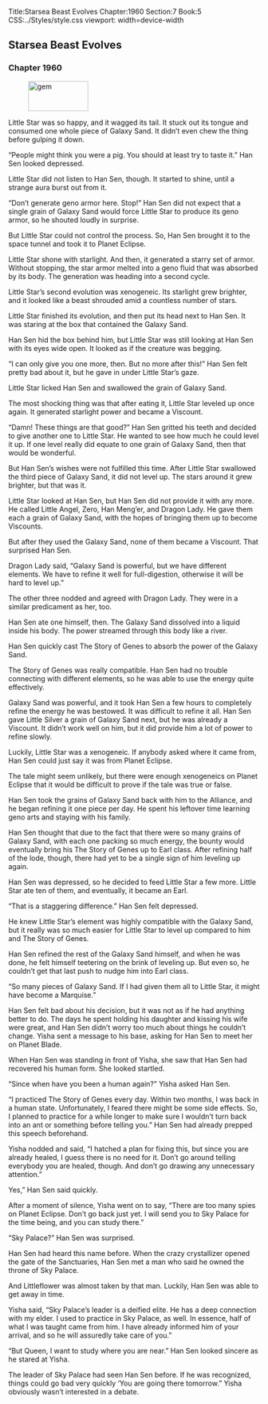 Title:Starsea Beast Evolves 
Chapter:1960 
Section:7 
Book:5 
CSS:../Styles/style.css 
viewport: width=device-width
  
## Starsea Beast Evolves
### Chapter 1960
  
<figure>
	<img src="../Images/gem.gif" alt="gem" id="gem" width="120" height="60" />
</figure>
  

  
Little Star was so happy, and it wagged its tail. It stuck out its tongue and consumed one whole piece of Galaxy Sand. It didn’t even chew the thing before gulping it down.

“People might think you were a pig. You should at least try to taste it.” Han Sen looked depressed.

Little Star did not listen to Han Sen, though. It started to shine, until a strange aura burst out from it.

“Don’t generate geno armor here. Stop!” Han Sen did not expect that a single grain of Galaxy Sand would force Little Star to produce its geno armor, so he shouted loudly in surprise.

But Little Star could not control the process. So, Han Sen brought it to the space tunnel and took it to Planet Eclipse.

Little Star shone with starlight. And then, it generated a starry set of armor. Without stopping, the star armor melted into a geno fluid that was absorbed by its body. The generation was heading into a second cycle.

Little Star’s second evolution was xenogeneic. Its starlight grew brighter, and it looked like a beast shrouded amid a countless number of stars.

Little Star finished its evolution, and then put its head next to Han Sen. It was staring at the box that contained the Galaxy Sand.

Han Sen hid the box behind him, but Little Star was still looking at Han Sen with its eyes wide open. It looked as if the creature was begging.

“I can only give you one more, then. But no more after this!” Han Sen felt pretty bad about it, but he gave in under Little Star’s gaze.

Little Star licked Han Sen and swallowed the grain of Galaxy Sand.

The most shocking thing was that after eating it, Little Star leveled up once again. It generated starlight power and became a Viscount.

“Damn! These things are that good?” Han Sen gritted his teeth and decided to give another one to Little Star. He wanted to see how much he could level it up. If one level really did equate to one grain of Galaxy Sand, then that would be wonderful.

But Han Sen’s wishes were not fulfilled this time. After Little Star swallowed the third piece of Galaxy Sand, it did not level up. The stars around it grew brighter, but that was it.

Little Star looked at Han Sen, but Han Sen did not provide it with any more. He called Little Angel, Zero, Han Meng’er, and Dragon Lady. He gave them each a grain of Galaxy Sand, with the hopes of bringing them up to become Viscounts.

But after they used the Galaxy Sand, none of them became a Viscount. That surprised Han Sen.

Dragon Lady said, “Galaxy Sand is powerful, but we have different elements. We have to refine it well for full-digestion, otherwise it will be hard to level up.”

The other three nodded and agreed with Dragon Lady. They were in a similar predicament as her, too.

Han Sen ate one himself, then. The Galaxy Sand dissolved into a liquid inside his body. The power streamed through this body like a river.

Han Sen quickly cast The Story of Genes to absorb the power of the Galaxy Sand.

The Story of Genes was really compatible. Han Sen had no trouble connecting with different elements, so he was able to use the energy quite effectively.

Galaxy Sand was powerful, and it took Han Sen a few hours to completely refine the energy he was bestowed. It was difficult to refine it all. Han Sen gave Little Silver a grain of Galaxy Sand next, but he was already a Viscount. It didn’t work well on him, but it did provide him a lot of power to refine slowly.

Luckily, Little Star was a xenogeneic. If anybody asked where it came from, Han Sen could just say it was from Planet Eclipse.

The tale might seem unlikely, but there were enough xenogeneics on Planet Eclipse that it would be difficult to prove if the tale was true or false.

Han Sen took the grains of Galaxy Sand back with him to the Alliance, and he began refining it one piece per day. He spent his leftover time learning geno arts and staying with his family.

Han Sen thought that due to the fact that there were so many grains of Galaxy Sand, with each one packing so much energy, the bounty would eventually bring his The Story of Genes up to Earl class. After refining half of the lode, though, there had yet to be a single sign of him leveling up again.

Han Sen was depressed, so he decided to feed Little Star a few more. Little Star ate ten of them, and eventually, it became an Earl.

“That is a staggering difference.” Han Sen felt depressed.

He knew Little Star’s element was highly compatible with the Galaxy Sand, but it really was so much easier for Little Star to level up compared to him and The Story of Genes.

Han Sen refined the rest of the Galaxy Sand himself, and when he was done, he felt himself teetering on the brink of leveling up. But even so, he couldn’t get that last push to nudge him into Earl class.

“So many pieces of Galaxy Sand. If I had given them all to Little Star, it might have become a Marquise.”

Han Sen felt bad about his decision, but it was not as if he had anything better to do. The days he spent holding his daughter and kissing his wife were great, and Han Sen didn’t worry too much about things he couldn’t change. Yisha sent a message to his base, asking for Han Sen to meet her on Planet Blade.

When Han Sen was standing in front of Yisha, she saw that Han Sen had recovered his human form. She looked startled.

“Since when have you been a human again?” Yisha asked Han Sen.

“I practiced The Story of Genes every day. Within two months, I was back in a human state. Unfortunately, I feared there might be some side effects. So, I planned to practice for a while longer to make sure I wouldn’t turn back into an ant or something before telling you.” Han Sen had already prepped this speech beforehand.

Yisha nodded and said, “I hatched a plan for fixing this, but since you are already healed, I guess there is no need for it. Don’t go around telling everybody you are healed, though. And don’t go drawing any unnecessary attention.”

Yes,” Han Sen said quickly.

After a moment of silence, Yisha went on to say, “There are too many spies on Planet Eclipse. Don’t go back just yet. I will send you to Sky Palace for the time being, and you can study there.”

“Sky Palace?” Han Sen was surprised.

Han Sen had heard this name before. When the crazy crystallizer opened the gate of the Sanctuaries, Han Sen met a man who said he owned the throne of Sky Palace.

And Littleflower was almost taken by that man. Luckily, Han Sen was able to get away in time.

Yisha said, “Sky Palace’s leader is a deified elite. He has a deep connection with my elder. I used to practice in Sky Palace, as well. In essence, half of what I was taught came from him. I have already informed him of your arrival, and so he will assuredly take care of you.”

“But Queen, I want to study where you are near.” Han Sen looked sincere as he stared at Yisha.

The leader of Sky Palace had seen Han Sen before. If he was recognized, things could go bad very quickly ‘You are going there tomorrow.” Yisha obviously wasn’t interested in a debate.